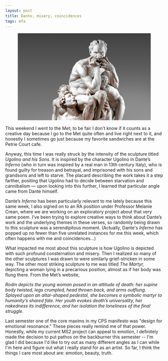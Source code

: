 ```yaml
---
layout: post
title: Dante, misery, coincidences
tags: mfa
---
```


<figure>
  <img src="assets/images/ugolino.jpg">
</figure>
This weekend I went to the Met; to be fair I don’t know if it counts as a creative day because I go to the Met quite often and live right next to it, and honestly I sometimes go just because my favorite sandwiches are at the Petrie Court cafe.

Anyway, this time I was really struck by the intensity of the sculpture titled *Ugolino and his Sons*.  It is inspired by the character Ugolino in Dante’s *Inferno* (who in turn was inspired by a real man in 13th century Italy), who is found guilty for treason and betrayal, and imprisoned with his sons and grandsons and left to starve. The placard describing the work takes it a step farther, positing that Ugolino had to decide between starvation and cannibalism — upon looking into this further, I learned that particular angle came from Dante himself.

Dante’s *Inferno* has been particularly relevant to me lately because this same week, I also signed on to an RA position under Professor Melanie Crean, where we are working on an exploratory project about that very same poem. I’ve been trying to explore creative ways to think about Dante’s work and the underlying themes in these verses, so randomly being drawn to this sculpture was a serendipitous moment. (Actually, Dante's *Inferno* has popped up no fewer than five unrelated instances for me this week, which often happens with me and coincidences...)

What impacted me most about this sculpture is how Ugolino is depicted with such profound consternation and misery. Then I realized so many of the other sculptures I was drawn to were similarly grief-stricken in some way. The other most striking sculpture to me was titled *The Martyr,* depicting a woman lying in a precarious position, almost as if her body was flung there. From the Met’s website, 

*Rodin depicts the young woman posed in an attitude of death: her supine body twisted, legs crumpled, head thrown back, and arms outflung. Splayed upon an altar-shaped pedestal, she becomes a symbolic martyr to humanity’s shared fate. Her youth evokes death’s universality, her nakedness its indifference, and her isolation the loneliness of the final struggle.*

Last semester one of the core maxims in my CPS manifesto was "design for emotional resonance." These pieces really remind me of that power. Honestly, while my current MS2 project can appeal to emotion, I definitely made the decision to put pathos on the backburner this semester -- I'm glad I did because I'd like to try out as many different angles as I can while I'm here and figure out what I really stand for as an artist. So far, I think the things I care most about are: emotion, beauty, truth. 
